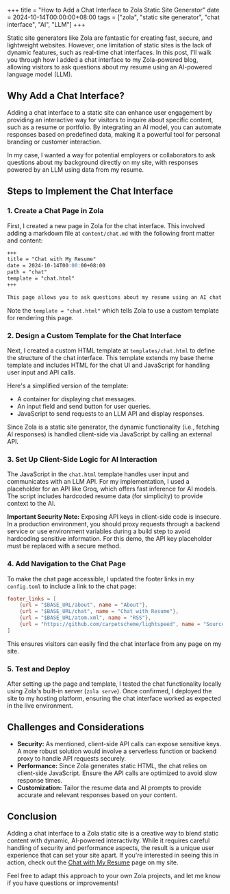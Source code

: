 +++
title = "How to Add a Chat Interface to Zola Static Site Generator"
date = 2024-10-14T00:00:00+08:00
tags = ["zola", "static site generator", "chat interface", "AI", "LLM"]
+++

Static site generators like Zola are fantastic for creating fast, secure, and lightweight websites. However, one limitation of static sites is the lack of dynamic features, such as real-time chat interfaces. In this post, I'll walk you through how I added a chat interface to my Zola-powered blog, allowing visitors to ask questions about my resume using an AI-powered language model (LLM).

## Why Add a Chat Interface?

Adding a chat interface to a static site can enhance user engagement by providing an interactive way for visitors to inquire about specific content, such as a resume or portfolio. By integrating an AI model, you can automate responses based on predefined data, making it a powerful tool for personal branding or customer interaction.

In my case, I wanted a way for potential employers or collaborators to ask questions about my background directly on my site, with responses powered by an LLM using data from my resume.

## Steps to Implement the Chat Interface

### 1. Create a Chat Page in Zola

First, I created a new page in Zola for the chat interface. This involved adding a markdown file at `content/chat.md` with the following front matter and content:

```markdown
+++
title = "Chat with My Resume"
date = 2024-10-14T00:00:00+08:00
path = "chat"
template = "chat.html"
+++

This page allows you to ask questions about my resume using an AI chat interface powered by an LLM.
```

Note the `template = "chat.html"` which tells Zola to use a custom template for rendering this page.

### 2. Design a Custom Template for the Chat Interface

Next, I created a custom HTML template at `templates/chat.html` to define the structure of the chat interface. This template extends my base theme template and includes HTML for the chat UI and JavaScript for handling user input and API calls.

Here's a simplified version of the template:

- A container for displaying chat messages.
- An input field and send button for user queries.
- JavaScript to send requests to an LLM API and display responses.

Since Zola is a static site generator, the dynamic functionality (i.e., fetching AI responses) is handled client-side via JavaScript by calling an external API.

### 3. Set Up Client-Side Logic for AI Interaction

The JavaScript in the `chat.html` template handles user input and communicates with an LLM API. For my implementation, I used a placeholder for an API like Groq, which offers fast inference for AI models. The script includes hardcoded resume data (for simplicity) to provide context to the AI.

**Important Security Note:** Exposing API keys in client-side code is insecure. In a production environment, you should proxy requests through a backend service or use environment variables during a build step to avoid hardcoding sensitive information. For this demo, the API key placeholder must be replaced with a secure method.

### 4. Add Navigation to the Chat Page

To make the chat page accessible, I updated the footer links in my `config.toml` to include a link to the chat page:

```toml
footer_links = [
    {url = "$BASE_URL/about", name = "About"},
    {url = "$BASE_URL/chat", name = "Chat with Resume"},
    {url = "$BASE_URL/atom.xml", name = "RSS"},
    {url = "https://github.com/carpetscheme/lightspeed", name = "Source on Github"},
]
```

This ensures visitors can easily find the chat interface from any page on my site.

### 5. Test and Deploy

After setting up the page and template, I tested the chat functionality locally using Zola's built-in server (`zola serve`). Once confirmed, I deployed the site to my hosting platform, ensuring the chat interface worked as expected in the live environment.

## Challenges and Considerations

- **Security:** As mentioned, client-side API calls can expose sensitive keys. A more robust solution would involve a serverless function or backend proxy to handle API requests securely.
- **Performance:** Since Zola generates static HTML, the chat relies on client-side JavaScript. Ensure the API calls are optimized to avoid slow response times.
- **Customization:** Tailor the resume data and AI prompts to provide accurate and relevant responses based on your content.

## Conclusion

Adding a chat interface to a Zola static site is a creative way to blend static content with dynamic, AI-powered interactivity. While it requires careful handling of security and performance aspects, the result is a unique user experience that can set your site apart. If you're interested in seeing this in action, check out the [Chat with My Resume](/chat) page on my site.

Feel free to adapt this approach to your own Zola projects, and let me know if you have questions or improvements!
